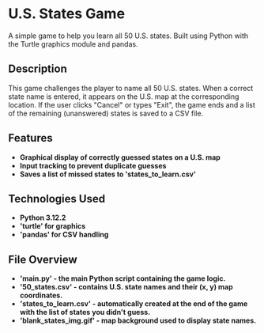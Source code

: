 # U.S. States Game

A simple game to help you learn all 50 U.S. states. Built using
Python with the Turtle graphics module and pandas.

## Description

This game challenges the player to name all 50 U.S. states.
When a correct state name is entered, it appears on the U.S. map at the corresponding location.
If the user clicks "Cancel" or types "Exit", the game ends and a list of the remaining (unanswered) 
states is saved to a CSV file.

## Features

- **Graphical display of correctly guessed states on a U.S. map**
- **Input tracking to prevent duplicate guesses**
- **Saves a list of missed states to 'states_to_learn.csv'**

## Technologies Used

- **Python 3.12.2**
- **'turtle' for graphics**
- **'pandas' for CSV handling**

## File Overview

- **'main.py' - the main Python script containing the game logic.**
- **'50_states.csv' - contains U.S. state names and their (x, y) map coordinates.**
- **'states_to_learn.csv' - automatically created at the end of the game with the list of states you didn't guess.**
- **'blank_states_img.gif' - map background used to display state names.**